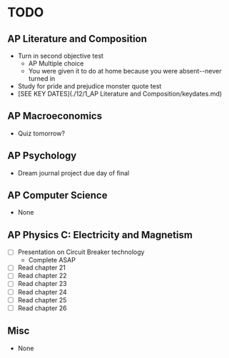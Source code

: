 # TODO

## AP Literature and Composition
- Turn in second objective test
    * AP Multiple choice
    * You were given it to do at home because you were absent--never turned in
- Study for pride and prejudice monster quote test
- [SEE KEY DATES](./12/1_AP Literature and Composition/keydates.md)

## AP Macroeconomics
- Quiz tomorrow?

## AP Psychology
- Dream journal project due day of final

## AP Computer Science
- None

## AP Physics C: Electricity and Magnetism
- [ ] Presentation on Circuit Breaker technology
    * Complete ASAP
- [ ] Read chapter 21
- [ ] Read chapter 22
- [ ] Read chapter 23
- [ ] Read chapter 24
- [ ] Read chapter 25
- [ ] Read chapter 26

## Misc
- None
